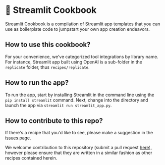 # 📖 Streamlit Cookbook

Streamlit Cookbook is a compilation of Streamlit app templates that you can use as boilerplate code to jumpstart your own app creation endeavors.

## How to use this cookbook?
For your convenience, we've categorized tool integrations by library name. For instance, Streamlit app built using OpenAI is a sub-folder in the `replicate` folder, thus `recipes/replicate`.

## How to run the app?
To run the app, start by installing Streamlit in the command line using the `pip install streamlit` command. Next, change into the directory and launch the app via `streamlit run streamlit_app.py`.

## How to contribute to this repo?
If there's a recipe that you'd like to see, please make a suggestion in the [issues page](#). 

We welcome contribution to this repository (submit a pull request [here](#)), however please ensure that they are written in a similar fashion as other recipes contained herein.

